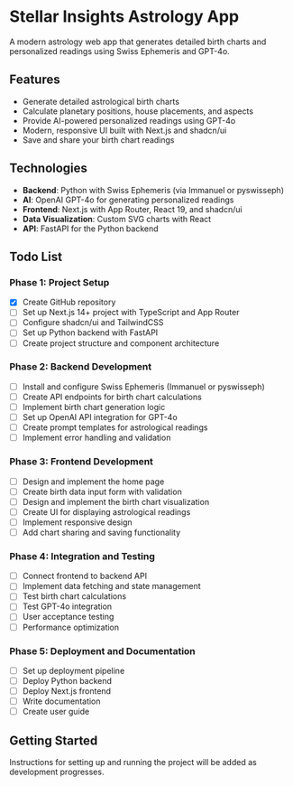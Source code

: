 # Stellar Insights Astrology App

A modern astrology web app that generates detailed birth charts and personalized readings using Swiss Ephemeris and GPT-4o.

## Features

- Generate detailed astrological birth charts
- Calculate planetary positions, house placements, and aspects
- Provide AI-powered personalized readings using GPT-4o
- Modern, responsive UI built with Next.js and shadcn/ui
- Save and share your birth chart readings

## Technologies

- **Backend**: Python with Swiss Ephemeris (via Immanuel or pyswisseph)
- **AI**: OpenAI GPT-4o for generating personalized readings
- **Frontend**: Next.js with App Router, React 19, and shadcn/ui
- **Data Visualization**: Custom SVG charts with React
- **API**: FastAPI for the Python backend

## Todo List

### Phase 1: Project Setup
- [x] Create GitHub repository
- [ ] Set up Next.js 14+ project with TypeScript and App Router
- [ ] Configure shadcn/ui and TailwindCSS
- [ ] Set up Python backend with FastAPI
- [ ] Create project structure and component architecture

### Phase 2: Backend Development
- [ ] Install and configure Swiss Ephemeris (Immanuel or pyswisseph)
- [ ] Create API endpoints for birth chart calculations
- [ ] Implement birth chart generation logic
- [ ] Set up OpenAI API integration for GPT-4o
- [ ] Create prompt templates for astrological readings
- [ ] Implement error handling and validation

### Phase 3: Frontend Development
- [ ] Design and implement the home page
- [ ] Create birth data input form with validation
- [ ] Design and implement the birth chart visualization
- [ ] Create UI for displaying astrological readings
- [ ] Implement responsive design
- [ ] Add chart sharing and saving functionality

### Phase 4: Integration and Testing
- [ ] Connect frontend to backend API
- [ ] Implement data fetching and state management
- [ ] Test birth chart calculations
- [ ] Test GPT-4o integration
- [ ] User acceptance testing
- [ ] Performance optimization

### Phase 5: Deployment and Documentation
- [ ] Set up deployment pipeline
- [ ] Deploy Python backend
- [ ] Deploy Next.js frontend
- [ ] Write documentation
- [ ] Create user guide

## Getting Started

Instructions for setting up and running the project will be added as development progresses.
